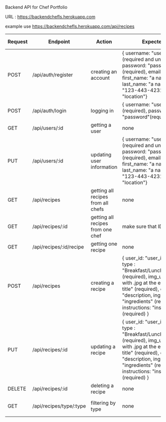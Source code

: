 Backend API for Chef Portfolio

URL : https://backendchefls.herokuapp.com

example use https://backendchefls.herokuapp.com/api/recipes



|Request|Endpoint|Action|Expected Input|Output|Token Required?|
|----------|----------|----------|----------|----------|----------|
|POST|/api/auth/register|creating an account|{ username: "username"(required and unique), password: "password"(required), email: "email", first_name: "a name", last_name: "a name", phone: "123-443-4231", location: "location"}| new user and id | no |
|POST|/api/auth/login| logging in | { username: "username"(required), password: "password"(required) | Token and welcome message | no |
| GET | /api/users/:id | getting a user | none | object for one user | yes |
| PUT | /api/users/:id | updating user information | { username: "username"(required and unique), password: "password"(required), email: "email", first_name: "a name", last_name: "a name", phone: "123-443-4231", location: "location"} | object with updated information | yes |
| GET | /api/recipes | getting all recipes from all chefs | none | array of all recipes | no |
| GET | /api/recipes/:id | getting all recipes from one chef | make sure that ID is the user_id | array of all recipes for one chef | yes |
| GET | /api/recipes/:id/recipe | getting one recipe | none | returns one recipe| yes |
| POST | /api/recipes | creating a recipe | { user_id: "user_id" (required), type : "Breakfast/Lunch/Dinner/Snack" (required), img_url: "an img url with .jpg at the end of it", title: "a title" (required), description: "description, ingredients: "ingredients" (required), instructions: "instructions" (required) } | id of new recipe | yes |
| PUT | /api/recipes/:id | updating a recipe | { user_id: "user_id" (required), type : "Breakfast/Lunch/Dinner/Snack" (required), img_url: "an img url with .jpg at the end of it", title: "a title" (required), description: "description, ingredients: "ingredients" (required), instructions: "instructions" (required) } | returns an object with updated information | yes |
| DELETE | /api/recipes/:id | deleting a recipe | none | deleted | yes |
| GET | /api/recipes/type/:type | filtering by type | none | array of all recipes of that type | no |
